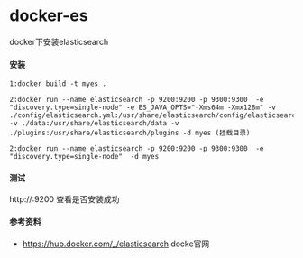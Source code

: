 # docker-es
docker下安装elasticsearch

#### 安装
~~~
1:docker build -t myes .

2:docker run --name elasticsearch -p 9200:9200 -p 9300:9300  -e "discovery.type=single-node" -e ES_JAVA_OPTS="-Xms64m -Xmx128m" -v ./config/elasticsearch.yml:/usr/share/elasticsearch/config/elasticsearch.yml -v ./data:/usr/share/elasticsearch/data -v ./plugins:/usr/share/elasticsearch/plugins -d myes (挂载目录)

2:docker run --name elasticsearch -p 9200:9200 -p 9300:9300  -e "discovery.type=single-node"  -d myes

~~~

#### 测试

http://<host>:9200  查看是否安装成功

#### 参考资料
- https://hub.docker.com/_/elasticsearch docke官网